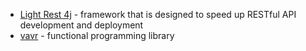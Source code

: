 
* [Light Rest 4j](https://doc.networknt.com/getting-started/light-rest-4j/) - framework that is designed to speed up RESTful API development and deployment
* [vavr](https://www.vavr.io/) - functional programming library
